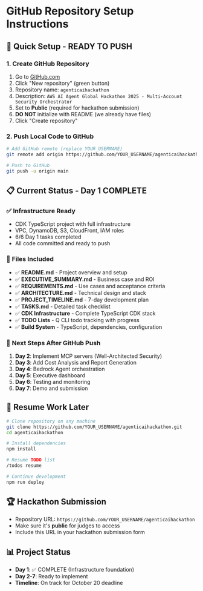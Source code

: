 # GitHub Repository Setup Instructions

## 🚀 **Quick Setup - READY TO PUSH**

### 1. Create GitHub Repository
1. Go to [GitHub.com](https://github.com)
2. Click "New repository" (green button)
3. Repository name: `agenticaihackathon`
4. Description: `AWS AI Agent Global Hackathon 2025 - Multi-Account Security Orchestrator`
5. Set to **Public** (required for hackathon submission)
6. **DO NOT** initialize with README (we already have files)
7. Click "Create repository"

### 2. Push Local Code to GitHub
```bash
# Add GitHub remote (replace YOUR_USERNAME)
git remote add origin https://github.com/YOUR_USERNAME/agenticaihackathon.git

# Push to GitHub
git push -u origin main
```

## 📋 **Current Status - Day 1 COMPLETE**

### ✅ **Infrastructure Ready**
- CDK TypeScript project with full infrastructure
- VPC, DynamoDB, S3, CloudFront, IAM roles
- 6/6 Day 1 tasks completed
- All code committed and ready to push

### 📁 **Files Included**
- ✅ **README.md** - Project overview and setup
- ✅ **EXECUTIVE_SUMMARY.md** - Business case and ROI
- ✅ **REQUIREMENTS.md** - Use cases and acceptance criteria
- ✅ **ARCHITECTURE.md** - Technical design and stack
- ✅ **PROJECT_TIMELINE.md** - 7-day development plan
- ✅ **TASKS.md** - Detailed task checklist
- ✅ **CDK Infrastructure** - Complete TypeScript CDK stack
- ✅ **TODO Lists** - Q CLI todo tracking with progress
- ✅ **Build System** - TypeScript, dependencies, configuration

### 🎯 **Next Steps After GitHub Push**
1. **Day 2**: Implement MCP servers (Well-Architected Security)
2. **Day 3**: Add Cost Analysis and Report Generation
3. **Day 4**: Bedrock Agent orchestration
4. **Day 5**: Executive dashboard
5. **Day 6**: Testing and monitoring
6. **Day 7**: Demo and submission

## 🔄 **Resume Work Later**
```bash
# Clone repository on any machine
git clone https://github.com/YOUR_USERNAME/agenticaihackathon.git
cd agenticaihackathon

# Install dependencies
npm install

# Resume TODO list
/todos resume

# Continue development
npm run deploy
```

## 🏆 **Hackathon Submission**
- Repository URL: `https://github.com/YOUR_USERNAME/agenticaihackathon`
- Make sure it's **public** for judges to access
- Include this URL in your hackathon submission form

## 📊 **Project Status**
- **Day 1**: ✅ COMPLETE (Infrastructure foundation)
- **Day 2-7**: Ready to implement
- **Timeline**: On track for October 20 deadline
